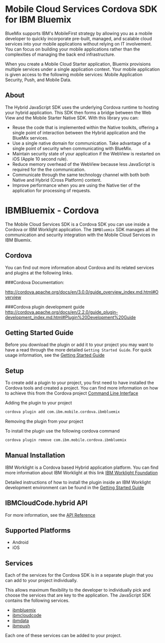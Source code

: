 Mobile Cloud Services Cordova SDK for IBM Bluemix
===

BlueMix supports IBM's MobileFirst strategy by allowing you as a mobile developer to quickly incorporate pre-built, managed, and scalable cloud services into your mobile applications without relying on IT involvement. You can focus on building your mobile applications rather than the complexities of managing the back end infrastructure.

When you create a Mobile Cloud Starter application, Bluemix provisions multiple services under a single application context. Your mobile application is given access to the following mobile services: Mobile Application Security, Push, and Mobile Data.

About
---

The Hybrid JavaScript SDK uses the underlying Cordova runtime to hosting your hybrid application. This SDK then forms a bridge between the Web View and the Mobile Starter Native SDK. With this library you can:

- Reuse the code that is implemented within the Native toolkits, offering a single point of interaction between the Hybrid application and the BlueMix services.
- Use a single native domain for communication. Take advantage of a single point of security when communicating with BlueMix.
- Maintain security state of your application if the WebView is restarted on iOS (Apple 10 second rule).
- Reduce memory overhead of the WebView because less JavaScript is required for the the communication.
- Communicate through the same technology channel with both both Native and Hybrid (Cross Platform) content.
- Improve performance when you are using the Native tier of the application for processing of requests.

IBMBluemix - Cordova
===

The Mobile Cloud Services SDK is a Cordova SDK you can use inside a Cordova or IBM Worklight application. The `IBMBluemix` SDK manages all the communication and security integration with the Mobile Cloud Services in IBM Bluemix.

Cordova
---
You can find out more information about Cordova and its related services and plugins at the following links.

###Cordova Documentation:

http://cordova.apache.org/docs/en/3.0.0/guide_overview_index.md.html#Overview

###Cordova plugin development guide
http://cordova.apache.org/docs/en/2.2.0/guide_plugin-development_index.md.html#Plugin%20Development%20Guide

## Getting Started Guide

Before you download the plugin or add it to your project you may want to have a read through the more detailed `Getting Started Guide`. For quick usage information, see the [Getting Started Guide](https://mbaas-gettingstarted.stage1.ng.bluemix.net/hybrid)

## Setup

To create add a plugin to your project, you first need to have installed the Cordova tools and created a project. You can find more information on how to achieve this from the Cordova project [Command Line Interface](http://cordova.apache.org/docs/en/3.5.0/guide_cli_index.md.html#The%20Command-Line%20Interface)

Adding the plugin to your project

```bash
cordova plugin add com.ibm.mobile.cordova.ibmbluemix
```

Removing the plugin from your project

To install the plugin use the following cordova command

```bash
cordova plugin remove com.ibm.mobile.cordova.ibmbluemix
```

## Manual Installation

IBM Worklight is a Cordova based Hybrid application platform. You can find more information about IBM Worklight at this link [IBM Worklight Foundation](http://www-03.ibm.com/software/products/en/worklight-foundation)

Detailed instructions of how to install the plugin inside an IBM Worklight development environment can be found in the [Getting Started Guide](https://mbaas-gettingstarted.stage1.ng.bluemix.net/hybrid)

## IBMCloudCode.hybrid API

For more information, see the [API Reference](https://mobile.ng.bluemix.net/mbaas-api/docs/JavaScript/index.html)

## Supported Platforms

- Android
- iOS

Services
--

Each of the services for the Cordova SDK is in a separate plugin that you can add to your project individually.

This allows maximum flexibility to the developer to individually pick and choose the services that are key to the application. The JavaScript SDK contains the following services.

- [ibmbluemix](https://hub.jazz.net/project/bluemixmobilesdk/ibmbluemix-cordova/overview)
- [ibmcloudcode](https://hub.jazz.net/project/bluemixmobilesdk/ibmcloudcode-cordova/overview)
- [ibmdata](https://hub.jazz.net/project/bluemixmobilesdk/ibmdata-cordova/overview)
- [ibmpush](https://hub.jazz.net/project/bluemixmobilesdk/ibmpush-cordova/overview)

Each one of these services can be added to your project.
